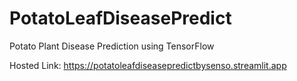 # PotatoLeafDiseasePredict
Potato Plant Disease Prediction using TensorFlow

Hosted Link: https://potatoleafdiseasepredictbysenso.streamlit.app
